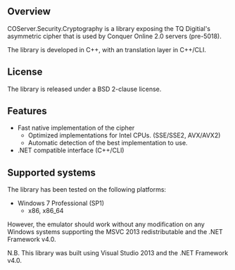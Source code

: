 Overview
--------

COServer.Security.Cryptography is a library exposing the TQ Digitial's asymmetric cipher that is used by Conquer Online 2.0 servers (pre-5018).

The library is developed in C++, with an translation layer in C++/CLI.

License
-------

The library is released under a BSD 2-clause license.

Features
--------

+ Fast native implementation of the cipher
  - Optimized implementations for Intel CPUs. (SSE/SSE2, AVX/AVX2)
  - Automatic detection of the best implementation to use.
+ .NET compatible interface (C++/CLI)

Supported systems
-----------------

The library has been tested on the following platforms:
- Windows 7 Professional (SP1)
  + x86, x86_64

However, the emulator should work without any modification on any Windows systems supporting the MSVC 2013 redistributable and the .NET Framework v4.0.

N.B. This library was built using Visual Studio 2013 and the .NET Framework v4.0.